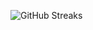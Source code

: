 ![GitHub Streaks](https://github-streaks-mqc9.onrender.com/streak/happilli/image?theme=midnight&cache_bust=1742938209)

